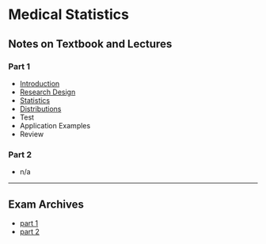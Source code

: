 # Medical Statistics

## Notes on Textbook and Lectures
### Part 1
- [Introduction](https://nbviewer.jupyter.org/github/ZaneMuir/Medical_Statistics/blob/master/notes/1.ipynb)
- [Research Design](https://nbviewer.jupyter.org/github/ZaneMuir/Medical_Statistics/blob/master/notes/design.ipynb)
- [Statistics](https://nbviewer.jupyter.org/github/ZaneMuir/Medical_Statistics/blob/master/notes/2.ipynb)
- [Distributions](https://nbviewer.jupyter.org/github/ZaneMuir/Medical_Statistics/blob/master/notes/3%20Distributions.ipynb)
- Test
- Application Examples
- Review

### Part 2
- n/a

---

## Exam Archives
- [part 1](https://nbviewer.jupyter.org/github/ZaneMuir/Medical_Statistics/blob/master/exam/part1.ipynb)
- [part 2](https://nbviewer.jupyter.org/github/ZaneMuir/Medical_Statistics/blob/master/exam/part2.ipynb)
